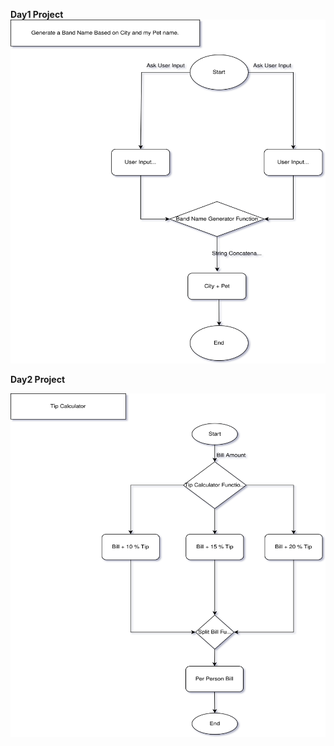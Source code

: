 **Day1 Project**
<br/>
<img src="https://github.com/arifmeman94/100DaysOfCodePython/blob/master/Band%20Name%20Generator.drawio.svg" width="550" height="550" alt="Day1"  />






**Day2 Project**


<img src="https://github.com/arifmeman94/100DaysOfCodePython/blob/master/Tip%20Calculator.drawio.svg" width="550" height="550" alt="Day1"  />

